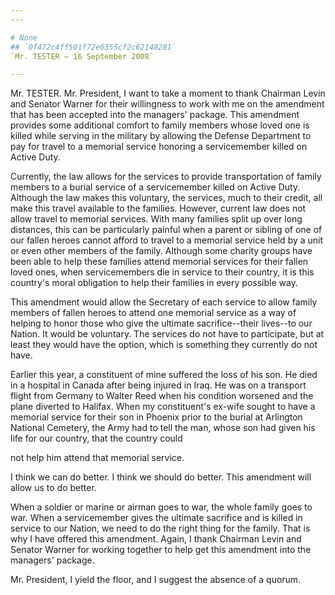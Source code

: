 ```yaml
---
---

# None
## `0f472c4ff501f72e6355cf2c62148281`
`Mr. TESTER — 16 September 2008`

---
```



Mr. TESTER. Mr. President, I want to take a moment to thank Chairman 
Levin and Senator Warner for their willingness to work with me on the 
amendment that has been accepted into the managers' package. This 
amendment provides some additional comfort to family members whose 
loved one is killed while serving in the military by allowing the 
Defense Department to pay for travel to a memorial service honoring a 
servicemember killed on Active Duty.

Currently, the law allows for the services to provide transportation 
of family members to a burial service of a servicemember killed on 
Active Duty. Although the law makes this voluntary, the services, much 
to their credit, all make this travel available to the families. 
However, current law does not allow travel to memorial services. With 
many families split up over long distances, this can be particularly 
painful when a parent or sibling of one of our fallen heroes cannot 
afford to travel to a memorial service held by a unit or even other 
members of the family. Although some charity groups have been able to 
help these families attend memorial services for their fallen loved 
ones, when servicemembers die in service to their country, it is this 
country's moral obligation to help their families in every possible 
way.

This amendment would allow the Secretary of each service to allow 
family members of fallen heroes to attend one memorial service as a way 
of helping to honor those who give the ultimate sacrifice--their 
lives--to our Nation. It would be voluntary. The services do not have 
to participate, but at least they would have the option, which is 
something they currently do not have.

Earlier this year, a constituent of mine suffered the loss of his 
son. He died in a hospital in Canada after being injured in Iraq. He 
was on a transport flight from Germany to Walter Reed when his 
condition worsened and the plane diverted to Halifax. When my 
constituent's ex-wife sought to have a memorial service for their son 
in Phoenix prior to the burial at Arlington National Cemetery, the Army 
had to tell the man, whose son had given his life for our country, that 
the country could


not help him attend that memorial service.

I think we can do better. I think we should do better. This amendment 
will allow us to do better.

When a soldier or marine or airman goes to war, the whole family goes 
to war. When a servicemember gives the ultimate sacrifice and is killed 
in service to our Nation, we need to do the right thing for the family. 
That is why I have offered this amendment. Again, I thank Chairman 
Levin and Senator Warner for working together to help get this 
amendment into the managers' package.

Mr. President, I yield the floor, and I suggest the absence of a 
quorum.